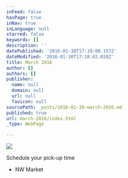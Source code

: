 ```yaml
---
inFeed: false
hasPage: true
inNav: true
inLanguage: null
starred: false
keywords: []
description: ''
datePublished: '2016-01-30T17:19:00.157Z'
dateModified: '2016-01-30T17:18:42.028Z'
title: March 2016
author: []
authors: []
publisher:
  name: null
  domain: null
  url: null
  favicon: null
sourcePath: _posts/2016-01-30-march-2016.md
published: true
url: march-2016/index.html
_type: WebPage

---
```

![](https://the-grid-user-content.s3-us-west-2.amazonaws.com/cf73d6e7-f1da-408c-955e-eb2bd5622319.JPG)

Schedule your pick-up time

* NW Market